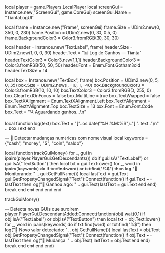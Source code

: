 local player = game.Players.LocalPlayer
local screenGui = Instance.new("ScreenGui", game.CoreGui)
screenGui.Name = "TiantaLogUI"

local frame = Instance.new("Frame", screenGui)
frame.Size = UDim2.new(0, 350, 0, 230)
frame.Position = UDim2.new(0, 30, 0.5, 0)
frame.BackgroundColor3 = Color3.fromRGB(30, 30, 30)

local header = Instance.new("TextLabel", frame)
header.Size = UDim2.new(1, 0, 0, 30)
header.Text = "📊 Log de Ganhos — Tianta"
header.TextColor3 = Color3.new(1,1,1)
header.BackgroundColor3 = Color3.fromRGB(50, 50, 50)
header.Font = Enum.Font.GothamBold
header.TextSize = 14

local box = Instance.new("TextBox", frame)
box.Position = UDim2.new(0, 5, 0, 35)
box.Size = UDim2.new(1, -10, 1, -40)
box.BackgroundColor3 = Color3.fromRGB(10, 10, 10)
box.TextColor3 = Color3.fromRGB(0, 255, 0)
box.ClearTextOnFocus = false
box.MultiLine = true
box.TextWrapped = false
box.TextXAlignment = Enum.TextXAlignment.Left
box.TextYAlignment = Enum.TextYAlignment.Top
box.TextSize = 13
box.Font = Enum.Font.Code
box.Text = "🔍 Aguardando ganhos...\n"

local function log(text)
    box.Text = "["..os.date("%H:%M:%S").."] "..text.."\n" .. box.Text
end

-- 🔎 Detectar mudanças numéricas com nome visual
local keywords = {"cash", "money", "$", "coin", "saldo"}

local function trackGuiMoney()
    for _, gui in ipairs(player.PlayerGui:GetDescendants()) do
        if gui:IsA("TextLabel") or gui:IsA("TextButton") then
            local txt = gui.Text:lower()
            for _, word in ipairs(keywords) do
                if txt:find(word) or txt:find("%$") then
                    log("🎯 Monitorando: " .. gui:GetFullName())
                    local lastText = gui.Text
                    gui:GetPropertyChangedSignal("Text"):Connect(function()
                        if gui.Text ~= lastText then
                            log("💸 Ganhou algo: " .. gui.Text)
                            lastText = gui.Text
                        end
                    end)
                    break
                end
            end
        end
    end
end

trackGuiMoney()

-- Detecta novas GUIs que surgirem
player.PlayerGui.DescendantAdded:Connect(function(obj)
    wait(0.1)
    if obj:IsA("TextLabel") or obj:IsA("TextButton") then
        local txt = obj.Text:lower()
        for _, word in ipairs(keywords) do
            if txt:find(word) or txt:find("%$") then
                log("🎯 Novo valor detectado: " .. obj:GetFullName())
                local lastText = obj.Text
                obj:GetPropertyChangedSignal("Text"):Connect(function()
                    if obj.Text ~= lastText then
                        log("💸 Mudança: " .. obj.Text)
                        lastText = obj.Text
                    end
                end)
                break
            end
        end
    end
end)
